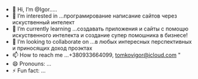 - 👋 Hi, I’m @Igor.....
- 👀 I’m interested in ...програмирование написание сайтов через искуственный интелект
- 🌱 I’m currently learning ...создавать приложения и сайты с помощю искуственного интелекта и создание супер помошника в бизнесе!
- 💞️ I’m looking to collaborate on ...в любых интересных перспективных и приносящих доход проэктах
- 📫 How to reach me ...+380933664099, tomkovigor@icloud.com "
- 😄 Pronouns: ...
- ⚡ Fun fact: ...

<!---
tomkovigor/tomkovigor is a ✨ special ✨ repository because its `README.md` (this file) appears on your GitHub profile.
You can click the Preview link to take a look at your changes.
--->
